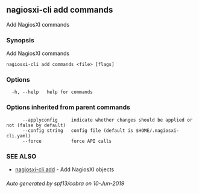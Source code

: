 ## nagiosxi-cli add commands

Add NagiosXI commands

### Synopsis

Add NagiosXI commands

```
nagiosxi-cli add commands <file> [flags]
```

### Options

```
  -h, --help   help for commands
```

### Options inherited from parent commands

```
      --applyconfig     indicate whether changes should be applied or not (false by default)
      --config string   config file (default is $HOME/.nagiosxi-cli.yaml)
      --force           force API calls
```

### SEE ALSO

* [nagiosxi-cli add](nagiosxi-cli_add.md)	 - Add NagiosXI objects

###### Auto generated by spf13/cobra on 10-Jun-2019
